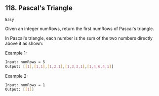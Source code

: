 ## 118. Pascal's Triangle

`Easy`

Given an integer numRows, return the first numRows of Pascal's triangle.

In Pascal's triangle, each number is the sum of the two numbers directly above it as shown:

 

Example 1:

```sh
Input: numRows = 5
Output: [[1],[1,1],[1,2,1],[1,3,3,1],[1,4,6,4,1]]
```

Example 2:
```sh
Input: numRows = 1
Output: [[1]]
```